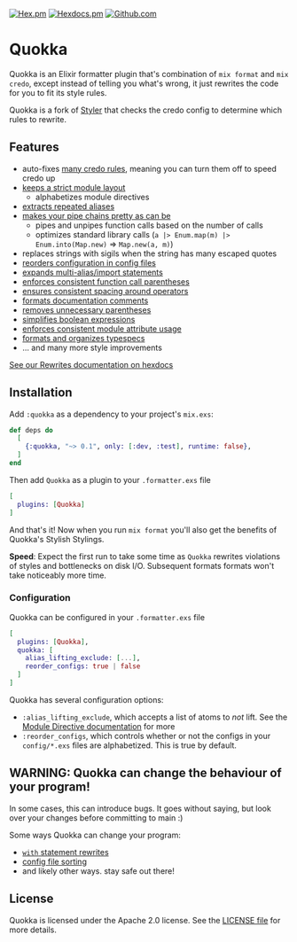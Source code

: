 [![Hex.pm](https://img.shields.io/hexpm/v/quokka)](https://hex.pm/packages/quokka)
[![Hexdocs.pm](https://img.shields.io/badge/docs-hexdocs.pm-purple)](https://hexdocs.pm/quokka)
[![Github.com](https://github.com/smartrent/quokka/actions/workflows/ci.yml/badge.svg)](https://github.com/smartrent/quokka/actions)

# Quokka

Quokka is an Elixir formatter plugin that's combination of `mix format` and `mix credo`, except instead of telling
you what's wrong, it just rewrites the code for you to fit its style rules.

Quokka is a fork of [Styler](https://github.com/adobe/styler) that checks the credo config to determine which rules to rewrite.

## Features

- auto-fixes [many credo rules](docs/credo.md), meaning you can turn them off to speed credo up
- [keeps a strict module layout](docs/module_directives.md#directive-organization)
  - alphabetizes module directives
- [extracts repeated aliases](docs/module_directives.md#alias-lifting)
- [makes your pipe chains pretty as can be](docs/pipes.md)
  - pipes and unpipes function calls based on the number of calls
  - optimizes standard library calls (`a |> Enum.map(m) |> Enum.into(Map.new)` => `Map.new(a, m)`)
- replaces strings with sigils when the string has many escaped quotes
- [reorders configuration in config files](docs/configs.md)
- [expands multi-alias/import statements](docs/module_directives.md#directive-expansion)
- [enforces consistent function call parentheses](docs/function_calls.md)
- [ensures consistent spacing around operators](docs/operators.md)
- [formats documentation comments](docs/docs.md)
- [removes unnecessary parentheses](docs/parentheses.md)
- [simplifies boolean expressions](docs/boolean_simplification.md)
- [enforces consistent module attribute usage](docs/module_attributes.md)
- [formats and organizes typespecs](docs/typespecs.md)
- ... and many more style improvements

[See our Rewrites documentation on hexdocs](https://hexdocs.pm/quokka/styles.html)

## Installation

Add `:quokka` as a dependency to your project's `mix.exs`:

```elixir
def deps do
  [
    {:quokka, "~> 0.1", only: [:dev, :test], runtime: false},
  ]
end
```

Then add `Quokka` as a plugin to your `.formatter.exs` file

```elixir
[
  plugins: [Quokka]
]
```

And that's it! Now when you run `mix format` you'll also get the benefits of Quokka's Stylish Stylings.

**Speed**: Expect the first run to take some time as `Quokka` rewrites violations of styles and bottlenecks on disk I/O. Subsequent formats formats won't take noticeably more time.

### Configuration

Quokka can be configured in your `.formatter.exs` file

```elixir
[
  plugins: [Quokka],
  quokka: [
    alias_lifting_exclude: [...],
    reorder_configs: true | false
  ]
]
```

Quokka has several configuration options:

- `:alias_lifting_exclude`, which accepts a list of atoms to _not_ lift. See the [Module Directive documentation](docs/module_directives.md#alias-lifting) for more
- `:reorder_configs`, which controls whether or not the configs in your `config/*.exs` files are alphabetized. This is true by default.

## WARNING: Quokka can change the behaviour of your program!

In some cases, this can introduce bugs. It goes without saying, but look over your changes before committing to main :)

Some ways Quokka can change your program:

- [`with` statement rewrites](https://github.com/adobe/elixir-styler/issues/186)
- [config file sorting](https://hexdocs.pm/quokka/mix_configs.html#this-can-break-your-program)
- and likely other ways. stay safe out there!

## License

Quokka is licensed under the Apache 2.0 license. See the [LICENSE file](LICENSE) for more details.

